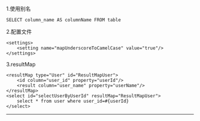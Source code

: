 1.使用别名

    SELECT column_name AS columnName FROM table

2.配置文件

    <settings>
        <setting name="mapUnderscoreToCamelCase" value="true"/>
    </settings>

3.resultMap

    <resultMap type="User" id="ResultMapUser">
        <id column="user_id" property="userId"/>
        <result column="user_name" property="userName"/>
    </resultMap>
    <select id="selectUserByUserId" resultMap="ResultMapUser">
        select * from user where user_id=#{userId}
    </select>

---
